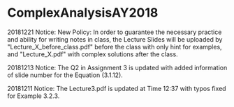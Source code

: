 # ComplexAnalysisAY2018
20181221 Notice: New Policy: In order to guarantee the necessary practice and ability for writing notes in class, the Lecture Slides will be uploaded by "Lecture_X_before_class.pdf" before the class with only hint for examples, and "Lecture_X.pdf" with complex solutions after the class.

20181213 Notice: The Q2 in Assignment 3 is updated with added information of slide number for the Equation (3.1.12).

20181211 Notice: The Lecture3.pdf is updated at Time 12:37 with typos fixed for Example 3.2.3.

